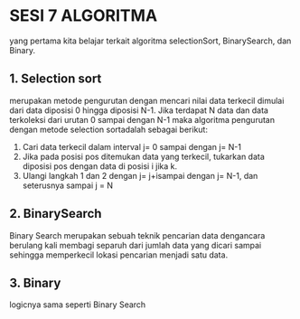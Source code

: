 <h1>SESI 7 ALGORITMA</h1>
<p>yang pertama kita belajar terkait algoritma selectionSort, BinarySearch, dan Binary. </p>

<h2>1. Selection  sort</h2> 
<p>merupakan  metode  pengurutan dengan mencari nilai data terkecil dimulai dari data diposisi 0 hingga diposisi N-1. Jika terdapat N data dan data terkoleksi dari urutan 0 sampai dengan N-1 maka algoritma pengurutan dengan metode selection sortadalah sebagai berikut:

1. Cari data terkecil dalam interval  j= 0 sampai dengan j= N-1
2. Jika pada posisi  pos ditemukan data yang terkecil, tukarkan data diposisi  pos dengan data di posisi  i jika k.
3. Ulangi langkah 1 dan 2 dengan j= j+isampai dengan j= N-1, dan seterusnya sampai  j = N
</p>

<h2>2. BinarySearch</h2>
<p>Binary Search merupakan sebuah teknik pencarian data dengancara berulang kali membagi separuh dari jumlah data yang dicari sampai sehingga memperkecil lokasi pencarian menjadi satu data. </p>

<h2>3. Binary</h2>
<p>
logicnya sama seperti Binary Search</p>